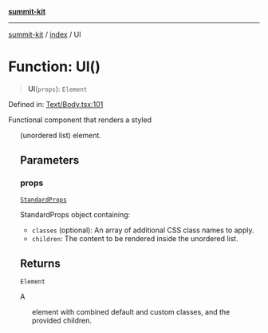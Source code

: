 [**summit-kit**](../../README.md)

***

[summit-kit](../../modules.md) / [index](../README.md) / Ul

# Function: Ul()

> **Ul**(`props`): `Element`

Defined in: [Text/Body.tsx:101](https://github.com/andrewgremlich/summit-kit/blob/c44779f906c26c4d645cd270b81c5a009ec18757/src/react/Text/Body.tsx#L101)

Functional component that renders a styled <ul> (unordered list) element.

## Parameters

### props

[`StandardProps`](../type-aliases/StandardProps.md)

StandardProps object containing:
  - `classes` (optional): An array of additional CSS class names to apply.
  - `children`: The content to be rendered inside the unordered list.

## Returns

`Element`

A <ul> element with combined default and custom classes, and the provided children.
